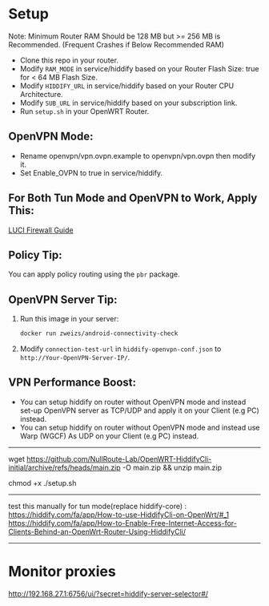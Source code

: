 # Setup
Note: Minimum Router RAM Should be 128 MB but >= 256 MB is Recommended. (Frequent Crashes if Below Recommended RAM)
- Clone this repo in your router.
- Modify `RAM_MODE` in service/hiddify based on your Router Flash Size: true for < 64 MB Flash Size.
- Modify `HIDDIFY_URL` in service/hiddify based on your Router CPU Architecture.
- Modify `SUB_URL` in service/hiddify based on your subscription link.
- Run `setup.sh` in your OpenWRT Router.

## OpenVPN Mode:
- Rename openvpn/vpn.ovpn.example to openvpn/vpn.ovpn then modify it.
- Set Enable_OVPN to true in service/hiddify.

## For Both Tun Mode and OpenVPN to Work, Apply This:
[LUCI Firewall Guide](https://openwrt.org/docs/guide-user/services/vpn/openvpn/client-luci#b_with_openwrt_1907_alternative_to_the_above_step_41)

## Policy Tip:
You can apply policy routing using the `pbr` package.

## OpenVPN Server Tip:
1. Run this image in your server:
   ```sh
   docker run zweizs/android-connectivity-check
   ```

2. Modify `connection-test-url` in `hiddify-openvpn-conf.json` to `http://Your-OpenVPN-Server-IP/`.

## VPN Performance Boost:
- You can setup hiddify on router without OpenVPN mode and instead set-up OpenVPN server as TCP/UDP and apply it on your Client (e.g PC) instead.
- You can setup hiddify on router without OpenVPN mode and instead use Warp (WGCF) As UDP on your Client (e.g PC) instead.


-----

wget https://github.com/NullRoute-Lab/OpenWRT-HiddifyCli-initial/archive/refs/heads/main.zip -O main.zip && unzip main.zip

chmod +x ./setup.sh

-----

test this manually for tun mode(replace hiddify-core) : 
https://hiddify.com/fa/app/How-to-use-HiddifyCli-on-OpenWrt/#_1
https://hiddify.com/fa/app/How-to-Enable-Free-Internet-Access-for-Clients-Behind-an-OpenWrt-Router-Using-HiddifyCli/


-----------------

# Monitor proxies
http://192.168.27.1:6756/ui/?secret=hiddify-server-selector#/
